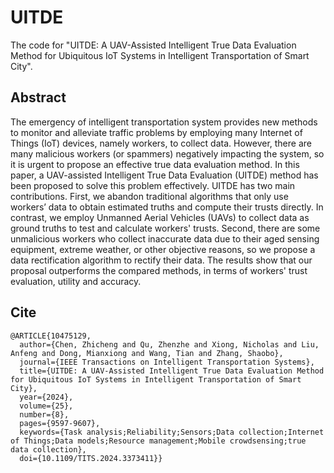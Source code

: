 # UITDE
The code for "UITDE: A UAV-Assisted Intelligent True Data Evaluation Method for Ubiquitous IoT Systems in Intelligent Transportation of Smart City".
## Abstract
The emergency of intelligent transportation system provides new methods to monitor and alleviate traffic problems by employing many Internet of Things (IoT) devices, namely workers, to collect data. However, there are many malicious workers (or spammers) negatively impacting the system, so it is urgent to propose an effective true data evaluation method. In this paper, a UAV-assisted Intelligent True Data Evaluation (UITDE) method has been proposed to solve this problem effectively.  UITDE has two main contributions. First, we abandon traditional algorithms that only use workers’ data to obtain estimated truths and compute their trusts directly. In contrast, we employ Unmanned Aerial Vehicles (UAVs) to collect data as ground truths to test and calculate workers' trusts. Second, there are some unmalicious workers who collect inaccurate data due to their aged sensing equipment, extreme weather, or other objective reasons, so we propose a data rectification algorithm to rectify their data. The results show that our proposal outperforms the compared methods, in terms of workers' trust evaluation, utility and accuracy.

## Cite
```
@ARTICLE{10475129,
  author={Chen, Zhicheng and Qu, Zhenzhe and Xiong, Nicholas and Liu, Anfeng and Dong, Mianxiong and Wang, Tian and Zhang, Shaobo},
  journal={IEEE Transactions on Intelligent Transportation Systems}, 
  title={UITDE: A UAV-Assisted Intelligent True Data Evaluation Method for Ubiquitous IoT Systems in Intelligent Transportation of Smart City}, 
  year={2024},
  volume={25},
  number={8},
  pages={9597-9607},
  keywords={Task analysis;Reliability;Sensors;Data collection;Internet of Things;Data models;Resource management;Mobile crowdsensing;true data collection},
  doi={10.1109/TITS.2024.3373411}}
```

